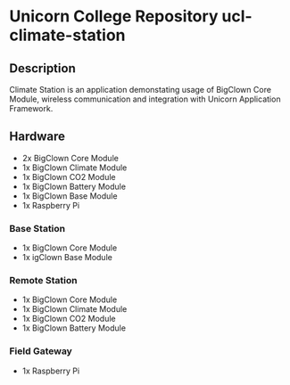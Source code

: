 # Unicorn College Repository ucl-climate-station

## Description

Climate Station is an application demonstating usage of BigClown Core Module, wireless communication and integration with Unicorn Application Framework.

## Hardware

- 2x BigClown Core Module
- 1x BigClown Climate Module
- 1x BigClown CO2 Module
- 1x BigClown Battery Module
- 1x BigClown Base Module
- 1x Raspberry Pi

### Base Station

- 1x BigClown Core Module
- 1x igClown Base Module

### Remote Station

- 1x BigClown Core Module
- 1x BigClown Climate Module
- 1x BigClown CO2 Module
- 1x BigClown Battery Module

### Field Gateway

- 1x Raspberry Pi
